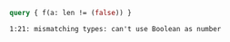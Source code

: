 ```graphql
query { f(a: len != (false)) }
```

```
1:21: mismatching types: can't use Boolean as number
```
